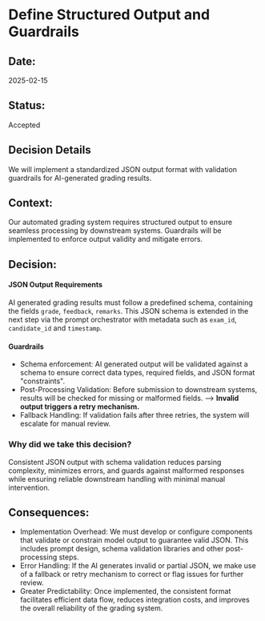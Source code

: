 # Define Structured Output and Guardrails

## Date:
2025-02-15

## Status:
Accepted

## Decision Details
We will implement a standardized JSON output format with validation guardrails for AI-generated grading results.

## Context:
Our automated grading system requires structured output to ensure seamless processing by downstream systems. Guardrails will be implemented to enforce output validity and mitigate errors.

## Decision:
#### JSON Output Requirements
AI generated grading results must follow a predefined schema, containing the fields `grade`, `feedback`, `remarks`. This JSON schema is extended in the next step via the prompt orchestrator with metadata such as `exam_id`, `candidate_id` and `timestamp`.
#### Guardrails
- Schema enforcement: AI generated output will be validated against a schema to ensure correct data types, required fields, and JSON format "constraints".
- Post-Processing Validation: Before submission to downstream systems, results will be checked for missing or malformed fields. --> **Invalid output triggers a retry mechanism.**
- Fallback Handling: If validation fails after three retries, the system will escalate for manual review.

### Why did we take this decision?
Consistent JSON output with schema validation reduces parsing complexity, minimizes errors, and guards against malformed responses while ensuring reliable downstream handling with minimal manual intervention.

## Consequences:
- Implementation Overhead: We must develop or configure components that validate or constrain model output to guarantee valid JSON. This includes prompt design, schema validation libraries and other post-processing steps.
- Error Handling: If the AI generates invalid or partial JSON, we make use of a fallback or retry mechanism to correct or flag issues for further review.
- Greater Predictability: Once implemented, the consistent format facilitates efficient data flow, reduces integration costs, and improves the overall reliability of the grading system.
